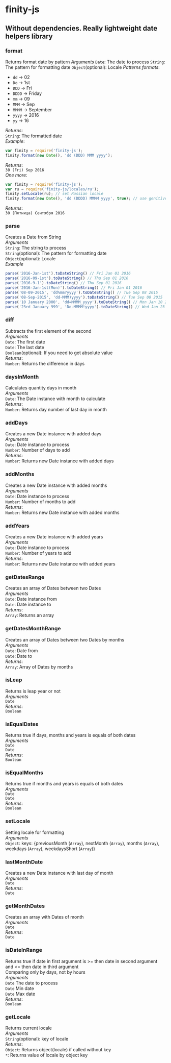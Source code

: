 # finity-js
## Without dependencies. Really lightweight date helpers library

### format
Returns format date by pattern
*Arguments*
`Date`: The date to process
`String`: The pattern for formatting date
`Object`(optional): Locale
*Patterns formats*:
* `dd` -> 02
* `Do` -> 1st
* `DDD` -> Fri
* `DDDD` -> Friday
* `mm` -> 09
* `MMM` -> Sep
* `MMMM` -> September
* `yyyy` -> 2016
* `yy` -> 16

*Returns*:    
`String`: The formatted date    
*Example*:    
```javascript
var finity = require('finity-js');
finity.format(new Date(), 'dd (DDD) MMM yyyy');
```
*Returns*:    
`30 (Fri) Sep 2016`   
*One more*:   
```javascript
var finity = require('finity-js');
var ru = require('finity-js/locales/ru');
finity.setLocale(ru); // set Russian locale
finity.format(new Date(), 'dd (DDDD) MMMM yyyy', true); // use genitive case
```
*Returns*:    
`30 (Пятница) Сентября 2016`    

### parse
Creates a Date from String    
*Arguments*   
`String`: The string to process   
`String`(optional): The pattern for formatting date   
`Object`(optional): Locale    
*Example*
```javascript
parse('2016-Jan-1st').toDateString() // Fri Jan 01 2016
parse('2016-09-1st').toDateString() // Thu Sep 01 2016
parse('2016-9-1').toDateString() // Thu Sep 01 2016
parse('2016-Jan-1st(Mon)').toDateString() // Fri Jan 01 2016
parse('08-09-2015', 'dd%mm?yyyy').toDateString() // Tue Sep 08 2015
parse('08-Sep-2015', 'dd-MMM)yyyy').toDateString() // Tue Sep 08 2015
parse('10 January 2000', 'dd=MMMM_yyyy').toDateString() // Mon Jan 10 2000
parse('23rd January 999', 'Do-MMMM!yyyy').toDateString() // Wed Jan 23  999
```

### diff
Subtracts the first element of the second   
*Arguments*   
`Date`: The first date    
`Date`: The last date   
`Boolean`(optional): If you need to get absolute value    
*Returns*:    
`Number`: Returns the difference in days    

### daysInMonth
Calculates quantity days in month   
*Arguments*   
`Date`: The Date instance with month to calculate   
*Returns*:    
`Number`: Returns day number of last day in month

### addDays
Creates a new Date instance with added days   
*Arguments*   
`Date`: Date instance to process    
`Number`: Number of days to add   
*Returns*:    
`Number`: Returns new Date instance with added days

### addMonths
Creates a new Date instance with added months   
*Arguments*   
`Date`: Date instance to process    
`Number`: Number of months to add   
*Returns*:    
`Number`: Returns new Date instance with added months

### addYears
Creates a new Date instance with added years    
*Arguments*   
`Date`: Date instance to process    
`Number`: Number of years to add    
*Returns*:    
`Number`: Returns new Date instance with added years    

### getDatesRange
Creates an array of Dates between two Dates   
*Arguments*   
`Date`: Date instance from    
`Date`: Date instance to    
*Returns*:    
`Array`: Returns an array

### getDatesMonthRange
Creates an array of Dates between two Dates by months   
*Arguments*   
`Date`: Date from   
`Date`: Date to   
*Returns*:    
`Array`: Array of Dates by months

### isLeap
Returns is leap year or not   
*Arguments*   
`Date`    
*Returns*:    
`Boolean`   

### isEqualDates
Returns true if days, months and years is equals of both dates    
*Arguments*   
`Date`    
`Date`    
*Returns*:    
`Boolean`

### isEqualMonths
Returns true if months and years is equals of both dates    
*Arguments*   
`Date`    
`Date`    
*Returns*:    
`Boolean`   

### setLocale
Setting locale for formatting   
*Arguments*   
`Object`: keys: {previousMonth (`Array`), nextMonth (`Array`), months (`Array`), weekdays (`Array`), weekdaysShort (`Array`)}

### lastMonthDate
Creates a new Date instance with last day of month    
*Arguments*   
`Date`    
*Returns*:    
`Date`

### getMonthDates
Creates an array with Dates of month    
*Arguments*   
`Date`    
*Returns*:    
`Date`

### isDateInRange
Returns true if date in first argument is >= then date in second argument and <= then date in third argument    
Comparing only by days, not by hours    
*Arguments*   
`Date` The date to process    
`Date` Min date    
`Date` Max date    
*Returns*:    
`Boolean`   


### getLocale
Returns current locale    
*Arguments*   
`String`(optional): key of locale   
*Returns*:    
`Object`: Returns object(locale) if called without key    
`*`: Returns value of locale by object key
